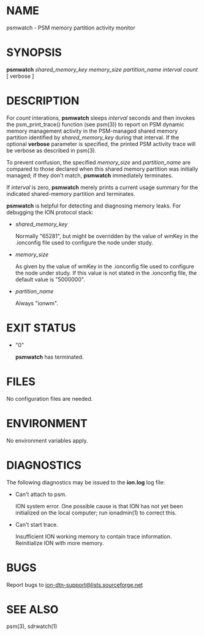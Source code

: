 # NAME

psmwatch - PSM memory partition activity monitor

# SYNOPSIS

**psmwatch** _shared\_memory\_key_ _memory\_size_ _partition\_name_ _interval_ _count_ \[ verbose \]

# DESCRIPTION

For _count_ interations, **psmwatch** sleeps _interval_ seconds and then
invokes the psm\_print\_trace() function (see psm(3)) to report on PSM dynamic
memory management activity in the PSM-managed shared memory partition
identified by _shared\_memory\_key_ during that interval.  If the optional
**verbose** parameter is specified, the printed PSM activity trace will be
verbose as described in psm(3).

To prevent confusion, the specified _memory\_size_ and _partition\_name_ are
compared to those declared when this shared memory partition was initially
managed; if they don't match, **psmwatch** immediately terminates.

If _interval_ is zero, **psmwatch** merely prints a current usage summary
for the indicated shared-memory partition and terminates.

**psmwatch** is helpful for detecting and diagnosing memory leaks.  For
debugging the ION protocol stack:

- _shared\_memory\_key_

    Normally "65281", but might be overridden by the value of wmKey in the
    .ionconfig file used to configure the node under study.

- _memory\_size_

    As given by the value of wmKey in the .ionconfig file used to configure the
    node under study.  If this value is not stated in the .ionconfig file, the
    default value is "5000000".

- _partition\_name_

    Always "ionwm".

# EXIT STATUS

- "0"

    **psmwatch** has terminated.

# FILES

No configuration files are needed.

# ENVIRONMENT

No environment variables apply.

# DIAGNOSTICS

The following diagnostics may be issued to the **ion.log** log file:

- Can't attach to psm.

    ION system error.  One possible cause is that ION has not yet been
    initialized on the local computer; run ionadmin(1) to correct this.

- Can't start trace.

    Insufficient ION working memory to contain trace information.  Reinitialize
    ION with more memory.

# BUGS

Report bugs to <ion-dtn-support@lists.sourceforge.net>

# SEE ALSO

psm(3), sdrwatch(1)

